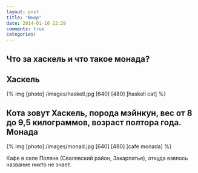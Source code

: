 ```yaml
---
layout: post
title: "Юмор"
date: 2014-01-16 22:29
comments: true
categories: 
---
```

Что за хаскель и что такое монада?
-----------------------------------------

<!-- more -->

Хаскель
-------
{% img [photo] /images/haskell.jpg [640] [480] [haskell cat] %}

Кота зовут Хаскель, порода мэйнкун, вес от 8 до 9,5 килограммов, возраст полтора года.
Монада
------
{% img [photo] /images/monad.jpg [640] [480] [cafe monada] %}

Кафе в селе Поляна (Свалявский район, Закарпатье), откуда взялось название никто не знает.


